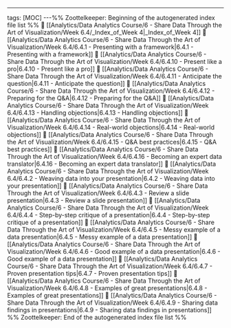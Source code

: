 ---
tags: [MOC]
---%% Zoottelkeeper: Beginning of the autogenerated index file list  %%
📄 [[Analytics/Data Analytics Course/6 - Share Data Through the Art of Visualization/Week 6.4/_Index_of_Week 4|_Index_of_Week 4]]
📄 [[Analytics/Data Analytics Course/6 - Share Data Through the Art of Visualization/Week 6.4/6.4.1 - Presenting with a framework|6.4.1 - Presenting with a framework]]
📄 [[Analytics/Data Analytics Course/6 - Share Data Through the Art of Visualization/Week 6.4/6.4.10 - Present like a pro|6.4.10 - Present like a pro]]
📄 [[Analytics/Data Analytics Course/6 - Share Data Through the Art of Visualization/Week 6.4/6.4.11 - Anticipate the question|6.4.11 - Anticipate the question]]
📄 [[Analytics/Data Analytics Course/6 - Share Data Through the Art of Visualization/Week 6.4/6.4.12 - Preparing for the Q&A|6.4.12 - Preparing for the Q&A]]
📄 [[Analytics/Data Analytics Course/6 - Share Data Through the Art of Visualization/Week 6.4/6.4.13 - Handling objections|6.4.13 - Handling objections]]
📄 [[Analytics/Data Analytics Course/6 - Share Data Through the Art of Visualization/Week 6.4/6.4.14 - Real-world objections|6.4.14 - Real-world objections]]
📄 [[Analytics/Data Analytics Course/6 - Share Data Through the Art of Visualization/Week 6.4/6.4.15 - Q&A best practices|6.4.15 - Q&A best practices]]
📄 [[Analytics/Data Analytics Course/6 - Share Data Through the Art of Visualization/Week 6.4/6.4.16 - Becoming an expert data translator|6.4.16 - Becoming an expert data translator]]
📄 [[Analytics/Data Analytics Course/6 - Share Data Through the Art of Visualization/Week 6.4/6.4.2 - Weaving data into your presentation|6.4.2 - Weaving data into your presentation]]
📄 [[Analytics/Data Analytics Course/6 - Share Data Through the Art of Visualization/Week 6.4/6.4.3 - Review a slide presentation|6.4.3 - Review a slide presentation]]
📄 [[Analytics/Data Analytics Course/6 - Share Data Through the Art of Visualization/Week 6.4/6.4.4 - Step-by-step critique of a presentation|6.4.4 - Step-by-step critique of a presentation]]
📄 [[Analytics/Data Analytics Course/6 - Share Data Through the Art of Visualization/Week 6.4/6.4.5 - Messy example of a data presentation|6.4.5 - Messy example of a data presentation]]
📄 [[Analytics/Data Analytics Course/6 - Share Data Through the Art of Visualization/Week 6.4/6.4.6 - Good example of a data presentation|6.4.6 - Good example of a data presentation]]
📄 [[Analytics/Data Analytics Course/6 - Share Data Through the Art of Visualization/Week 6.4/6.4.7 - Proven presentation tips|6.4.7 - Proven presentation tips]]
📄 [[Analytics/Data Analytics Course/6 - Share Data Through the Art of Visualization/Week 6.4/6.4.8 - Examples of great presentations|6.4.8 - Examples of great presentations]]
📄 [[Analytics/Data Analytics Course/6 - Share Data Through the Art of Visualization/Week 6.4/6.4.9 - Sharing data findings in presentations|6.4.9 - Sharing data findings in presentations]]
%% Zoottelkeeper: End of the autogenerated index file list  %%
